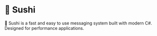 # 🍣 Sushi
🍣 Sushi is a fast and easy to use messaging system built with modern C#. Designed for performance applications.
